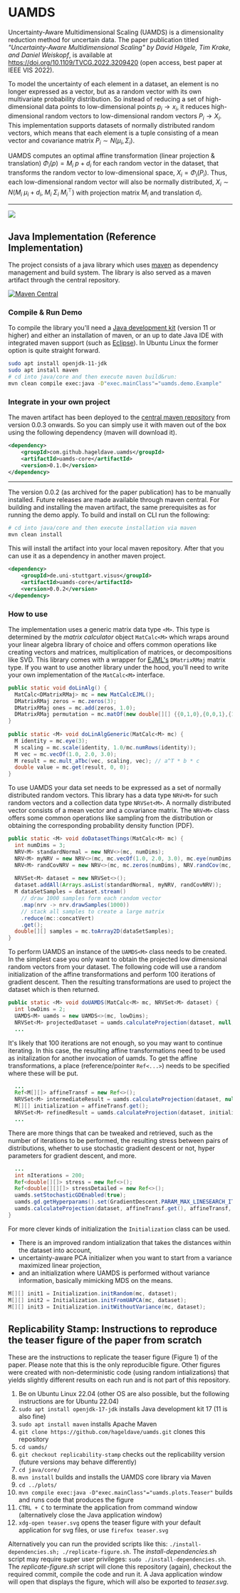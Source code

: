 # UAMDS
Uncertainty-Aware Multidimensional Scaling (UAMDS) is a dimensionality reduction method for uncertain data. The paper publication titled *"Uncertainty-Aware Multidimensional Scaling" by David Hägele, Tim Krake, and Daniel Weiskopf*, is available at https://doi.org/10.1109/TVCG.2022.3209420 (open access, best paper at IEEE VIS 2022).

To model the uncertainty of each element in a dataset, an element is no longer expressed as a vector, but as a random vector with its own multivariate probability distribution.
So instead of reducing a set of high-dimensional data points to low-dimensional points $p_i \rightarrow x_i$, it reduces high-dimensional random vectors to low-dimensional random vectors $P_i \rightarrow X_i$.  
This implementation supports datasets of normally distributed random vectors, which means that each element is a tuple consisting of a mean vector and covariance matrix $P_i \sim N(\mu_i, \Sigma_i)$.

UAMDS computes an optimal affine transformation (linear projection & translation) $\Phi_i(p) = M_i~p + d_i$ for each random vector in the dataset, that transforms the random vector to low-dimensional space, $X_i = \Phi_i(P_i)$. Thus, each low-dimensional random vector will also be normally distributed, $X_i \sim N(M_i ~ \mu_i + d_i, ~ M_i ~ \Sigma_i ~ M_i^\top )$ with projection matrix $M_i$ and translation $d_i$.

---
<picture align="center"><image src="https://github.com/hageldave/uamds/blob/main/images/teaser.svg"/></picture>


## Java Implementation (Reference Implementation)
The project consists of a java library which uses [maven](https://maven.apache.org/what-is-maven.html) as dependency management and build system. 
The library is also served as a maven artifact through the central repository.

[![Maven Central](https://img.shields.io/maven-central/v/com.github.hageldave.uamds/uamds-core.svg)](https://central.sonatype.com/namespace/com.github.hageldave.uamds)

### Compile & Run Demo
To compile the library you'll need a [Java development kit](https://adoptopenjdk.net/) (version 11 or higher) and either an installation of maven, or an up to date Java IDE with integrated maven support (such as [Eclipse](https://www.eclipse.org/)).
In Ubuntu Linux the former option is quite straight forward.
```sh
sudo apt install openjdk-11-jdk
sudo apt install maven
# cd into java/core and then execute maven build&run:
mvn clean compile exec:java -D"exec.mainClass"="uamds.demo.Example"
```

### Integrate in your own project
The maven artifact has been deployed to the [central maven repository](https://repo.maven.apache.org/maven2/com/github/hageldave/uamds/uamds-core/) from version 0.0.3 onwards. So you can simply use it with maven out of the box using the following dependency (maven will download it).

```xml
<dependency>
	<groupId>com.github.hageldave.uamds</groupId>
	<artifactId>uamds-core</artifactId>
	<version>0.1.0</version>
</dependency>
```
---
The version 0.0.2 (as archived for the paper publication) has to be manually installed. Future releases are made available through maven central.
For building and installing the maven artifact, the same prerequisites as for running the demo apply. To build and install on CLI run the following:
```sh
# cd into java/core and then execute installation via maven
mvn clean install
```
This will install the artifact into your local maven repository. After that you can use it as a dependency in another maven project.
```xml
<dependency>
	<groupId>de.uni-stuttgart.visus</groupId>
	<artifactId>uamds-core</artifactId>
	<version>0.0.2</version>
</dependency>
```

### How to use
The implementation uses a generic matrix data type `<M>`. 
This type is determined by the *matrix calculator* object `MatCalc<M>` which wraps around your linear algebra library of choice and offers common operations like creating vectors and matrices, multiplication of matrices, or decompositions like SVD.
This library comes with a wrapper for [EJML's](https://github.com/lessthanoptimal/ejml) `DMatrixRMaj` matrix type. If you want to use another library under the hood, you'll need to write your own implementation of the `MatCalc<M>` interface.
```java
public static void doLinAlg() {
  MatCalc<DMatrixRMaj> mc = new MatCalcEJML();
  DMatrixRMaj zeros = mc.zeros(3);
  DMatrixRMaj ones = mc.add(zeros, 1.0);
  DMatrixRMaj permutation = mc.matOf(new double[][] {{0,1,0},{0,0,1},{1,0,0}});
}
	
public static <M> void doLinAlgGeneric(MatCalc<M> mc) {
  M identity = mc.eye(3);
  M scaling = mc.scale(identity, 1.0/mc.numRows(identity));
  M vec = mc.vecOf(1.0, 2.0, 3.0);
  M result = mc.mult_aTbc(vec, scaling, vec); // a^T * b * c
  double value = mc.get(result, 0, 0);
}
```
To use UAMDS your data set needs to be expressed as a set of normally distributed random vectors. This library has a data type `NRV<M>` for such random vectors and a collection data type `NRVSet<M>`.
A normally distributed vector consists of a mean vector and a covariance matrix.
The `NRV<M>` class offers some common operations like sampling from the distribution or obtaining the corresponding probability density function (PDF).
```java
public static <M> void doDatasetThings(MatCalc<M> mc) {
  int numDims = 3;
  NRV<M> standardNormal = new NRV<>(mc, numDims);
  NRV<M> myNRV = new NRV<>(mc, mc.vecOf(1.0, 2.0, 3.0), mc.eye(numDims, 1.337));
  NRV<M> randCovNRV = new NRV<>(mc, mc.zeros(numDims), NRV.randCov(mc, numDims));
  
  NRVSet<M> dataset = new NRVSet<>();
  dataset.addAll(Arrays.asList(standardNormal, myNRV, randCovNRV));
  M dataSetSamples = dataset.stream()
    // draw 1000 samples form each random vector
    .map(nrv -> nrv.drawSamples(1000))
    // stack all samples to create a large matrix
    .reduce(mc::concatVert)
    .get();
  double[][] samples = mc.toArray2D(dataSetSamples);
}
```
To perform UAMDS an instance of the `UAMDS<M>` class needs to be created. In the simplest case you only want to obtain the projected low dimensional random vectors from your dataset.
The following code will use a random initialization of the affine transformations and perform 100 iterations of gradient descent. 
Then the resulting transformations are used to project the dataset which is then returned.
```java
public static <M> void doUAMDS(MatCalc<M> mc, NRVSet<M> dataset) {
  int lowDims = 2;
  UAMDS<M> uamds = new UAMDS<>(mc, lowDims);
  NRVSet<M> projectedDataset = uamds.calculateProjection(dataset, null, null);
  ...
```
It's likely that 100 iterations are not enough, so you may want to continue iterating. In this case, the resulting affine transformations need to be used as initalization for another invocation of uamds.
To get the affine transformations, a place (reference/pointer `Ref<...>`) needs to be specified where these will be put.
```java
  ...
  Ref<M[][]> affineTransf = new Ref<>();
  NRVSet<M> intermediateResult = uamds.calculateProjection(dataset, null, affineTransf);
  M[][] initialization = affineTransf.get();
  NRVSet<M> refinedResult = uamds.calculateProjection(dataset, initialization, affineTransf);
  ...
```
There are more things that can be tweaked and retrieved, such as the number of iterations to be performed, the resulting stress between pairs of distributions, whether to use stochastic gradient descent or not, hyper parameters for gradient descent, and more.
```java
  ...
  int nIterations = 200;
  Ref<double[][]> stress = new Ref<>();
  Ref<double[][][]> stressDetailed = new Ref<>();
  uamds.setStochasticGDEnabled(true);
  uamds.gd.getHyperparams().set(GradientDescent.PARAM_MAX_LINESEARCH_ITER, 10);
  uamds.calculateProjection(dataset, affineTransf.get(), affineTransf, nIterations, stress, stressDetailed);
}
```
For more clever kinds of initialization the `Initialization` class can be used. 
- There is an improved random intialization that takes the distances within the dataset into account, 
- uncertainty-aware PCA initializer when you want to start from a variance maximized linear projection, 
- and an initialization where UAMDS is performed without variance information, basically mimicking MDS on the means.
```java
M[][] init1 = Initialization.initRandom(mc, dataset);
M[][] init2 = Initialization.initFromUAPCA(mc, dataset);
M[][] init3 = Initialization.initWithoutVariance(mc, dataset);
```



## Replicability Stamp: Instructions to reproduce the teaser figure of the paper from scratch
These are the instructions to replicate the teaser figure (Figure 1) of the paper. Please note that this is the only reproducible figure.
Other figures were created with non-deterministic code (using random intializations) that yields slightly different results on each run and is not part of this repository.

1. Be on Ubuntu Linux 22.04 (other OS are also possible, but the following instructions are for Ubuntu 22.04)
2. ```sudo apt install openjdk-17-jdk``` installs Java development kit 17 (11 is also fine) 
3. ```sudo apt install maven``` installs Apache Maven
4. ```git clone https://github.com/hageldave/uamds.git``` clones this repository 
5. ```cd uamds/```
6. ```git checkout replicability-stamp``` checks out the replicability version (future versions may behave differently)
7. ```cd java/core/```
8. ```mvn install``` builds and installs the UAMDS core library via Maven
9. ```cd ../plots/``` 
10. ```mvn compile exec:java -D"exec.mainClass"="uamds.plots.Teaser"``` builds and runs code that produces the figure
11. ```CTRL + C``` to terminate the application from command window (alternatively close the Java application window)
12. ```xdg-open teaser.svg``` opens the teaser figure with your default application for svg files, or use ```firefox teaser.svg```

Alternatively you can run the provided scripts like this: ```./install-dependencies.sh; ./replicate-figure.sh```.
The *install-dependencies.sh* script may require super user privileges: ```sudo ./install-dependencies.sh```.
The *replicate-figure.sh* script will clone this repository (again), checkout the required commit, compile the code and run it. A Java application window will open that displays the figure, which will also be exported to *teaser.svg*.



